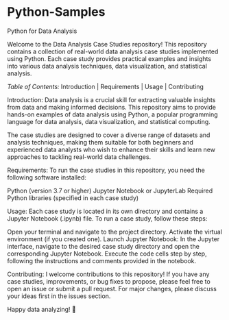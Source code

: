 # Python-Samples
Python for Data Analysis

Welcome to the Data Analysis Case Studies repository! This repository contains a collection of real-world data analysis 
case studies implemented using Python. Each case study provides practical examples and insights into various data analysis 
techniques, data visualization, and statistical analysis.

*Table of Contents:* 
Introduction |
Requirements |
Usage |
Contributing

Introduction:
Data analysis is a crucial skill for extracting valuable insights from data and making informed decisions. This repository 
aims to provide hands-on examples of data analysis using Python, a popular programming language for data analysis, data visualization, 
and statistical computing.

The case studies are designed to cover a diverse range of datasets and analysis techniques, making them suitable for both beginners 
and experienced data analysts who wish to enhance their skills and learn new approaches to tackling real-world data challenges.

Requirements:
To run the case studies in this repository, you need the following software installed:

Python (version 3.7 or higher)
Jupyter Notebook or JupyterLab
Required Python libraries (specified in each case study)

Usage:
Each case study is located in its own directory and contains a Jupyter Notebook (.ipynb) file. To run a case study, follow these steps:

Open your terminal and navigate to the project directory.
Activate the virtual environment (if you created one).
Launch Jupyter Notebook:
In the Jupyter interface, navigate to the desired case study directory and open the corresponding Jupyter Notebook.
Execute the code cells step by step, following the instructions and comments provided in the notebook.

Contributing:
I welcome contributions to this repository! If you have any case studies, improvements, or bug fixes to propose, 
please feel free to open an issue or submit a pull request. For major changes, please discuss your ideas first in the issues section.

Happy data analyzing! 🚀

